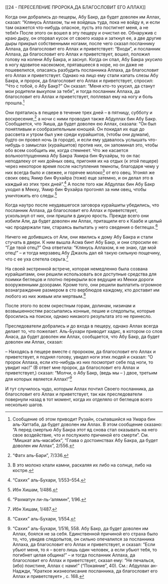 [[24 - ПЕРЕСЕЛЕНИЕ ПРОРОКА,ДА БЛАГОСЛОВИТ ЕГО АЛЛАХ]]

Когда они добрались до пещеры, Абу Бакр, да будет доволен им Аллах, сказал: “Клянусь Аллахом, ты не войдешь туда, пока не войду я, и если там окажется что-нибудь опасное, пусть это постигнет меня, а не тебя!» После этого он вошел в эту пещеру и очистил ее. Обнаружив с краю дыру, он оторвал кусок от своего изара и заткнул ее, а две другие дыры прикрыл собственными ногами, после чего сказал посланнику Аллаха, да благословит его Аллах и приветствует: “Входи”, и посланник Аллаха, да благословит его Аллах и приветствует, вошел, положил голову на колени Абу Бакра, и заснул. Когда он спал, Абу Бакра укусило в ногу ядовитое насекомое, прятавшееся в норе, но он даже не пошевелился, опасаясь разбудить посланника Аллаха, да благословит его Аллах и приветствует. Однако на лицо ему стали капать слезы Абу Бакра, и пророк, да благословит его Аллах и приветствует, спросил: “Что с тобой, о Абу Бакр?” Он сказал: “Меня кто-то укусил, да станут мои родители выкупом за тебя”, и тогда посланник Аллаха, да благословит его Аллах и приветствует, поплевал ему на ногу и боль прошла.[^1]

Они прятались в пещере в течение трех дней – в пятницу, субботу и воскресение,[^2] а ночи с ними проводил также Абдуллах бин Абу Бакр. Сообщается, что ‘Аиша, да будет доволен ею Аллах, сказала: “Он был понятливым и сообразительным юношей. Он покидал их еще до рассвета и утром был уже среди курайшитов, (чтобы они думали), будто он провел ночь (в городе), и если ему удавалось услышать что-нибудь о замыслах (курайшитов) против них, он запоминал это, чтобы обо всем сообщить им, когда стемнеет. Что же касается вольноотпущенника Абу Бакра ‘Амира бин Фухайры, то он пас неподалеку от них дойных овец, пригоняя их на отдых (к этой пещере) через некоторое время после наступления темноты, благодаря чему у них всегда было и свежее, и горячее молоко[^3] от его овец. Угонял же своих овец ‘Амир бин Фухайра (тоже) еще затемно, и он делал это в каждый из этих трех дней”.[^4] А после того как Абдуллах бин Абу Бакр уходил в Мекку, ‘Амир бин Фухайра прогонял за ним овец, чтобы уничтожить его следы.[^5]

Когда наутро после неудавшегося заговора курайшиты убедились, что посланник Аллаха, да благословит его Аллах и приветствует, ускользнул от них, они пришли в дикую ярость. Прежде всего они избили Али, да будет доволен им Аллах, притащили его к Каабе и целый час продержали там, стараясь выпытать у него сведения о беглецах.[^6]

Ничего не добившись от Али, они явились к дому Абу Бакра и стали стучать в двери. К ним вышла Асма бинт Абу Бакр, и они спросили ее: “Где твой отец?” Она ответила: “Клянусь Аллахом, я не знаю, где мой отец!” – и тогда мерзавец Абу Джахль дал ей такую сильную пощечину, что с ее уха слетела серьга.[^7]

На своей экстренной встрече, которая немедленно была созвана курайшитами, они решили использовать все доступные средства для поимки беглецов и плотно перекрыли все ведущие из Мекки дороги вооруженными дозорами. Кроме того, они решили выплатить огромное вознаграждение размером в сто верблюдов каждому, кто доставит им любого из них живым или мертвым.[^8]

После этого по всем окрестным горам, долинам, низинам и возвышенностям рассыпались конные, пешие и следопыты, которые бросились на поиски, однако никакого результата это не принесло.

Преследователи добрались и до входа в пещеру, однако Аллах всегда делает то, что пожелает. Аль-Бухари приводит хадис, в котором со слов Анаса, да будет доволен им Аллах, сообщается, что Абу Бакр, да будет доволен им Аллах, сказал:

– Находясь в пещере вместе с пророком, да благословит его Аллах и приветствует, я поднял голову, увидел ноги этих людей и сказал: “О пророк Аллаха, если кто-нибудь из них посмотрит себе под ноги, то увидит нас!” (В ответ мне пророк, да благословит его Аллах и приветствует,) сказал: “Молчи, о Абу Бакр, (ведь мы – ) двое, третьим для которых является Аллах!”[^9]

И тут случилось чудо, которым Аллах почтил Своего посланника, да благословит его Аллах и приветствует, так как преследователи повернули назад в тот момент, когда их отделяло от беглецов всего несколько шагов.

[^1]: Сообщение об этом приводит Рузайн, ссылавшийся на Умара бин аль-Хаттаба, да будет доволен им Аллах. В этом сообщение сказано: “А перед смертью Абу Бакра этот яд снова стал оказывать на него свое воздействие, что и послужило причиной его смерти”. См. “Мишкат аль-масабих”, “Глава о достоинствах Абу Бакра, да будет доволен им Аллах”, 2/556.

[^2]: “Фатх аль-Бари”, 7/336.

[^3]: В это молоко клали камни, раскаляя их либо на солнце, либо на костре.

[^4]: “Сахих” аль-Бухари, 1/553–554.

[^5]: Ибн Хишам, 1/486.

[^6]: “Рахматун ли-ль-‘алямин”, 1/96.

[^7]: Ибн Хишам, 1/487.

[^8]: “Сахих” аль-Бухари, 1/554.

[^9]: “Сахих” аль-Бухари, 1/516, 558. Абу Бакр, да будет доволен им Аллах, боялся не за себя. Единственной причиной его страха было то, что, увидев следопытов, он сильно опечалился за посланника Аллаха, да благословит его Аллах и приветствует, и сказал: “Если убьют меня, то я – всего лишь один человек, а если убьют тебя, то погибнет целая община!” – и тогда посланник Аллаха, да благословит его Аллах и приветствует, сказал ему: “Не печалься, (ибо) поистине, Аллах с нами!” (“Покаяние”, 40). См.: Абдуллах ан-Наджди, “Краткое жизнеописание посланника, да благословит его Аллах и приветствует» , с. 168.


